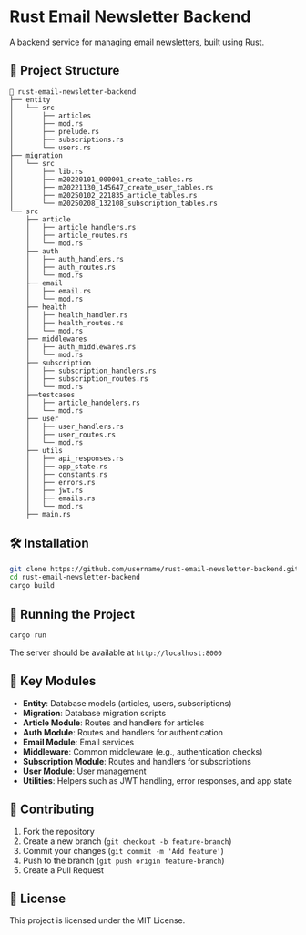 # Rust Email Newsletter Backend

A backend service for managing email newsletters, built using Rust.

## 📂 Project Structure
```
📂 rust-email-newsletter-backend
├── entity
│   └── src
│       ├── articles
│       ├── mod.rs
│       ├── prelude.rs
│       ├── subscriptions.rs
│       └── users.rs
├── migration
│   └── src
│       ├── lib.rs
│       ├── m20220101_000001_create_tables.rs
│       ├── m20221130_145647_create_user_tables.rs
│       ├── m20250102_221835_article_tables.rs
│       └── m20250208_132108_subscription_tables.rs
└── src
    ├── article
    │   ├── article_handlers.rs
    │   ├── article_routes.rs
    │   └── mod.rs
    ├── auth
    │   ├── auth_handlers.rs
    │   ├── auth_routes.rs
    │   └── mod.rs
    ├── email
    │   ├── email.rs
    │   └── mod.rs
    ├── health
    │   ├── health_handler.rs
    │   ├── health_routes.rs
    │   └── mod.rs
    ├── middlewares
    │   ├── auth_middlewares.rs
    │   └── mod.rs
    ├── subscription
    │   ├── subscription_handlers.rs
    │   ├── subscription_routes.rs
    │   └── mod.rs
    ├──testcases
    │   ├── article_handelers.rs
    │   └── mod.rs
    ├── user
    │   ├── user_handlers.rs
    │   ├── user_routes.rs
    │   └── mod.rs
    ├── utils
    │   ├── api_responses.rs
    │   ├── app_state.rs
    │   ├── constants.rs
    │   ├── errors.rs
    │   ├── jwt.rs
    │   ├── emails.rs
    │   └── mod.rs
    ├── main.rs
```

## 🛠 Installation
```bash
git clone https://github.com/username/rust-email-newsletter-backend.git
cd rust-email-newsletter-backend
cargo build
```

## 🚀 Running the Project
```bash
cargo run
```
The server should be available at `http://localhost:8000`

## 🧩 Key Modules
- **Entity**: Database models (articles, users, subscriptions)
- **Migration**: Database migration scripts
- **Article Module**: Routes and handlers for articles
- **Auth Module**: Routes and handlers for authentication
- **Email Module**: Email services
- **Middleware**: Common middleware (e.g., authentication checks)
- **Subscription Module**: Routes and handlers for subscriptions
- **User Module**: User management
- **Utilities**: Helpers such as JWT handling, error responses, and app state

## 🤝 Contributing
1. Fork the repository
2. Create a new branch (`git checkout -b feature-branch`)
3. Commit your changes (`git commit -m 'Add feature'`)
4. Push to the branch (`git push origin feature-branch`)
5. Create a Pull Request

## 📜 License
This project is licensed under the MIT License.
